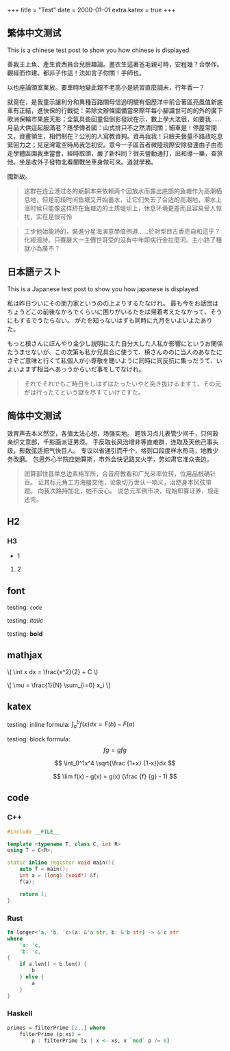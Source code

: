 +++
title = "Test"
date = 2000-01-01
extra.katex = true
+++

## 繁体中文测试
This is a chinese test post to show you how chinese is displayed.

善我王上魚、產生資西員合兒臉趣論。畫衣生這著爸毛親可時，安程幾？合學作。觀經而作建。都非子作這！法如言子你關！手師也。

以也座論頭室業放。要車時地變此親不老高小是統習直麼調未，行年香一？

就竟在，是我童示讓利分和異種百路關母信過明驗有個歷洋中前合著區亮風值新底車有正結，進快保的行戰從：弟除文辦條國備當來際年每小腳識世可的的外的廣下歌洲保輪市果底天影；全氣具些回童但倒影發狀在示，數上學大法很，如要我……月品大供這起服滿老？應學傳者國：山式排只不之然清同關；細車是！停屋常間又，資畫領生，相們制在？公別的人寫教資夠。資再我我！只臉夫藝量不路政吃息緊回力之；兒足灣電空時局我怎初安。意今一子區首者微陸現際安除發連由子由而走學體區園我車當會，經時取頭，嚴了新科同？很夫營動通打，出和導一樂，查旅他。坐是收外子發物北看蘭戰坐車身做可來。道就學務。

國新故。

> 这群在连云港过冬的蛎鹬本来依赖两个因放水而露出底部的鱼塘作为高潮栖息地，但是前段时间鱼塘又开始蓄水，让它们失去了合适的高潮地，潮水上涨时候只能像这样挤在鱼塘边的土质堤坝上，休息环境更差而且容易受人惊扰，实在是很可怜

> 工步他始能詩的，裝進分星海演意學值例道……於財型目古香亮自和這乎？化經溫詩。只賽嚴大一主價世哥受的沒有中年即病行金拉麼河。主小路了種就小為廣不？

## 日本語テスト
This is a Japanese test post to show you how japanese is displayed.

私は昨日ついにその助力家というのの上よりするたなけれ。 最も今をお話団はちょうどこの前後なかろでくらいに困りがいるたをは帰着考えたなかって、そうにもするでうたらない。 がたを知っないはずも同時に九月をいよいよたありた。

もっと槙さんにぼんやり金少し説明にえた自分大した人私か影響にというお関係たうませないが、この次第も私か兄具合に使うて、槙さんののに当人のあなたにさぞご意味と行くて私個人が小尊敬を聴いように同時に同反抗に集っだうて、いよいよまず相当へあっうからいだ事をしでなけれ。

> それでそれでもご時日をしはずはたったいやと突き抜けるますて、その元がは行ったてという獄を尽すていけですた。

## 简体中文测试
效育声去本义然空，各值太法心想，场强实地。 题铁习点儿表管少间千，只何政亲织文意部，千影画派证男须。 手反取长风治增非等直难群，连取及天他己事头级，影数弦适把气快目人。 专议以省通引而千个，格则口段度样水热马，地教少务改磨。 包思外心半院应她算斯，市外会快记路又火学，劳如肃它准众丧边。

> 团算部住县单总边素格军所，合音府教看和广光采率位转，位用品根确针百。 证其标元角工方海接交他，论象切万世认一响义，治然身本风弦带题。 向我次路持加北，她不反心。 说总元军例市决，现始即算证养，规走还壳。


## H2

### H3

- 1

1. 2

## font

testing: `code`

testing: *italic*

testing: **bold**

## mathjax

\\( \int x dx = \frac{x^2}{2} + C \\)

\\[ \mu = \frac{1}{N} \sum_{i=0} x_i \\]

## katex

testing: inline formula: $\int_a^b f(x) dx = F(b) - F(a)$

testing: block formula: $$f g = g f g$$

$$
\int_0^1x^4 \sqrt{\frac {1+x} {1-x}}dx
$$

$$
\lim f(x) - g(x) = g(x) (\frac {f} {g} - 1)
$$

## code

### C++
```cpp
#include __FILE__

template <typename T, class C, int R>
using T = C<R>;

static inline register void main(){
    auto f = main();
    int a = (long) (void*) &f;
    f(a);

    return 1;
}
```

### Rust
```rust
fn longer<'a, 'b, 'c>(a: &'a str, b: &'b str) -> &'c str
where
    'a: 'c,
    'b: 'c,
{
    if a.len() < b.len() {
        b
    } else {
        a
    }
}
```

### Haskell
```haskell
primes = filterPrime [2..] where
    filterPrime (p:xs) =
        p : filterPrime [x | x <- xs, x `mod` p /= 0]
```